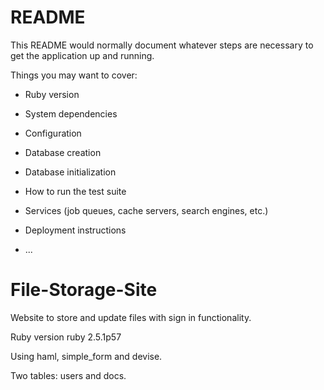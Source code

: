 # README

This README would normally document whatever steps are necessary to get the
application up and running.

Things you may want to cover:

* Ruby version

* System dependencies

* Configuration

* Database creation

* Database initialization

* How to run the test suite

* Services (job queues, cache servers, search engines, etc.)

* Deployment instructions

* ...
# File-Storage-Site

Website to store and update files with sign in functionality. 

Ruby version ruby 2.5.1p57 

Using haml, simple_form and devise. 

Two tables: users and docs.
